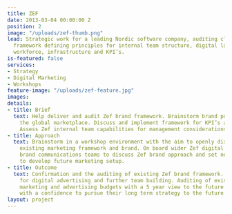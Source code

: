 ```yaml
---
title: ZEF
date: 2013-03-04 00:00:00 Z
position: 2
image: "/uploads/zef-thumb.png"
lead: Strategic work for a leading Nordic software company, auditing client  brand
  framework defining principles for internal team structure, digital law and marketing
  workforce, infrastructure and KPI’s.
is-featured: false
services:
- Strategy
- Digital Marketing
- Workshops
feature-image: "/uploads/zef-feature.jpg"
images: 
details:
- title: Brief
  text: Help deliver and audit Zef brand framework. Brainstorm brand positioning in
    the global marketplace. Discuss and implement framework for KPI’s and team development.
    Assess Zef internal team capabilities for management considerations.
- title: Approach
  text: Brainstorm in a workshop environment with the aim to openly discuss and audit
    existing marketing framework and brand. On board wider Zef digital marketing and
    brand communications teams to discuss Zef brand approach and set new ways of working
    to develop future marketing setup.
- title: Outcome
  text: Confirmation and the auditing of existing Zef brand framework. Suggestions
    for digital advertising and further team building. Auditing of existing digital
    marketing and advertising budgets with a 5 year view to the future. A happy client
    with a confidence to pursue their long term strategy to the future.
layout: project
---
```


